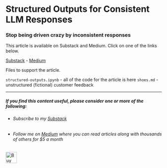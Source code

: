 # Structured Outputs for Consistent LLM Responses

### Stop being driven crazy by inconsistent responses

This article is available on Substack and Medium. Click on one of the links below.

[Substack](https://technofile.substack.com) - [Medium]()


Files to support the article.

``structured-outputs.ipynb`` - all  of the code for the article is here
``shoes.md`` - unstructured (fictional) customer feedback 

---

##### If you find this content useful, please consider one or more of the following:

- ###### Subscribe to my [Substack](https://technofile.substack.com/)
  
- ###### Follow me on [Medium](https://medium.com/@alan-jones) where you can read articles along with thousands of others for $5 a month
  
<a href='https://ko-fi.com/M4M64THKG' target='_blank'><img height='36' style='border:0px;height:36px;' src='https://storage.ko-fi.com/cdn/kofi2.png?v=3' border='0' alt='Buy Me a Coffee at ko-fi.com' /></a>